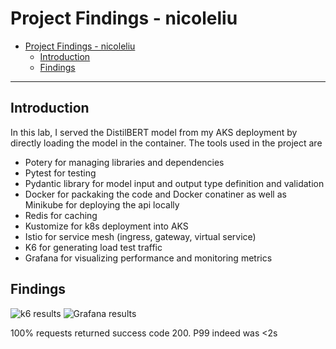 # Project Findings - nicoleliu

- [Project Findings - nicoleliu](#Project---nicoleliu)
  - [Introduction](#introduction)
  - [Findings](#findings)

---

## Introduction

In this lab, I served the DistilBERT model from my AKS deployment by directly loading the model in the container. The tools used in the project are 
- Potery for managing libraries and dependencies
- Pytest for testing 
- Pydantic library for model input and output type definition and validation 
- Docker for packaking the code and Docker conatiner as well as Minikube for deploying the api locally 
- Redis for caching 
- Kustomize for k8s deployment into AKS 
- Istio for service mesh (ingress, gateway, virtual service)
- K6 for generating load test traffic
- Grafana for visualizing performance and monitoring metrics

## Findings

![k6 results](k6_screenshot.png)
![Grafana results](grafana_screenshot.png)

100% requests returned success code 200.
P99 indeed was <2s


